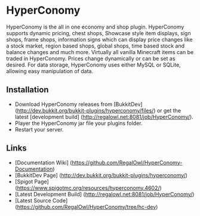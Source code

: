 HyperConomy
===========

HyperConomy is the all in one economy and shop plugin.  HyperConomy supports dynamic pricing, chest shops, Showcase style item displays, sign shops, frame shops, information signs which can display price changes like a stock market, region based shops, global shops, time based stock and balance changes and much more.  Virtually all vanilla Minecraft items can be traded in HyperConomy.  Prices change dynamically or can be set as desired.  For data storage, HyperConomy uses either MySQL or SQLite, allowing easy manipulation of data.

Installation
---------
* Download HyperConomy releases from [BukkitDev] (http://dev.bukkit.org/bukkit-plugins/hyperconomy/files/) or get the latest [development build] (http://regalowl.net:8081/job/HyperConomy/).
* Player the HyperConomy jar file your plugins folder.
* Restart your server.

Links
---------
* [Documentation Wiki] (https://github.com/RegalOwl/HyperConomy-Documentation)
* [BukkitDev Page] (http://dev.bukkit.org/bukkit-plugins/hyperconomy/)
* [Spigot Page] (https://www.spigotmc.org/resources/hyperconomy.4602/)
* [Latest Development Build] (http://regalowl.net:8081/job/HyperConomy/)
* [Latest Source Code] (https://github.com/RegalOwl/HyperConomy/tree/hc-dev)

